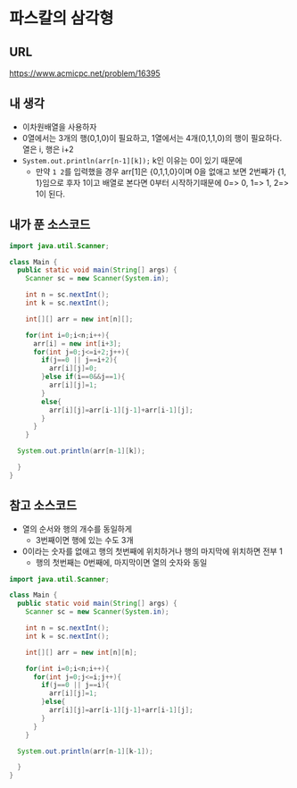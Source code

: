 # 파스칼의 삼각형

## URL

<https://www.acmicpc.net/problem/16395>

## 내 생각

- 이차원배열을 사용하자
- 0열에서는 3개의 행(0,1,0)이 필요하고, 1열에서는 4개(0,1,1,0)의 행이 필요하다. 열은 i, 행은 i+2
- `System.out.println(arr[n-1][k]);` k인 이유는 0이 있기 때문에
  - 만약 `1 2`를 입력했을 경우 arr[1]은 {0,1,1,0}이며 0을 없애고 보면 2번째가 {1, 1}임으로 후자 1이고 배열로 본다면 0부터 시작하기때문에 0=> 0, 1=> 1, 2=> 1이 된다.

## 내가 푼 소스코드

```java
import java.util.Scanner;

class Main {
  public static void main(String[] args) {
    Scanner sc = new Scanner(System.in);

    int n = sc.nextInt();
    int k = sc.nextInt();

    int[][] arr = new int[n][];

    for(int i=0;i<n;i++){
      arr[i] = new int[i+3];
      for(int j=0;j<=i+2;j++){
        if(j==0 || j==i+2){
          arr[i][j]=0;
        }else if(i==0&&j==1){
          arr[i][j]=1;
        }
        else{
          arr[i][j]=arr[i-1][j-1]+arr[i-1][j];
        }
      }
    }

  System.out.println(arr[n-1][k]);

  }
}
```

## 참고 소스코드

- 열의 순서와 행의 개수를 동일하게
  - 3번째이면 행에 있는 수도 3개
- 0이라는 숫자를 없애고 행의 첫번째에 위치하거나 행의 마지막에 위치하면 전부 1
  - 행의 첫번째는 0번째에, 마지막이면 열의 숫자와 동일

```java
import java.util.Scanner;

class Main {
  public static void main(String[] args) {
    Scanner sc = new Scanner(System.in);

    int n = sc.nextInt();
    int k = sc.nextInt();

    int[][] arr = new int[n][n];

    for(int i=0;i<n;i++){
      for(int j=0;j<=i;j++){
        if(j==0 || j==i){
          arr[i][j]=1;
        }else{
          arr[i][j]=arr[i-1][j-1]+arr[i-1][j];
        }
      }
    }

  System.out.println(arr[n-1][k-1]);

  }
}
```
